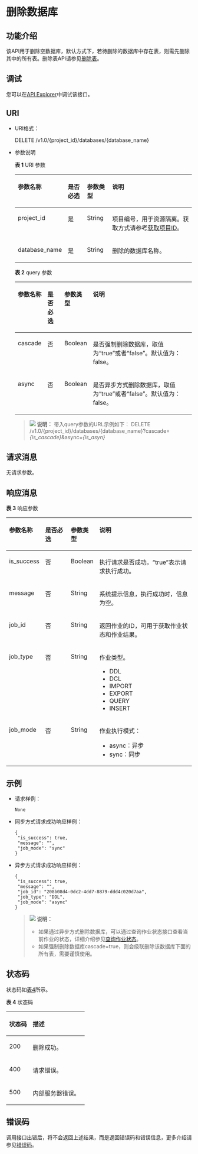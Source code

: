 # 删除数据库<a name="dli_02_0030"></a>

## 功能介绍<a name="sa13cbeda85f34f68b7ffe23a6b3694be"></a>

该API用于删除空数据库，默认方式下，若待删除的数据库中存在表，则需先删除其中的所有表。删除表API请参见[删除表](删除表.md)。

## 调试<a name="section556523314214"></a>

您可以在[API Explorer](https://apiexplorer.developer.huaweicloud.com/apiexplorer/doc?product=DLI&api=DeleteDatabase)中调试该接口。

## URI<a name="s76ec26453c494522bc61577d298e6169"></a>

-   URI格式：

    DELETE /v1.0/\{project\_id\}/databases/\{database\_name\}

-   参数说明

    **表 1**  URI 参数

    <a name="zh-cn_topic_0069077900_table24925408"></a>
    <table><thead align="left"><tr id="zh-cn_topic_0069077900_row34480443"><th class="cellrowborder" valign="top" width="15.690000000000001%" id="mcps1.2.5.1.1"><p id="zh-cn_topic_0069077900_p221123931219"><a name="zh-cn_topic_0069077900_p221123931219"></a><a name="zh-cn_topic_0069077900_p221123931219"></a>参数名称</p>
    </th>
    <th class="cellrowborder" valign="top" width="12.11%" id="mcps1.2.5.1.2"><p id="zh-cn_topic_0069077900_p142163951217"><a name="zh-cn_topic_0069077900_p142163951217"></a><a name="zh-cn_topic_0069077900_p142163951217"></a>是否必选</p>
    </th>
    <th class="cellrowborder" valign="top" width="14.67%" id="mcps1.2.5.1.3"><p id="p194353381513"><a name="p194353381513"></a><a name="p194353381513"></a>参数类型</p>
    </th>
    <th class="cellrowborder" valign="top" width="57.53%" id="mcps1.2.5.1.4"><p id="zh-cn_topic_0069077900_p192163921212"><a name="zh-cn_topic_0069077900_p192163921212"></a><a name="zh-cn_topic_0069077900_p192163921212"></a>说明</p>
    </th>
    </tr>
    </thead>
    <tbody><tr id="row1352843534111"><td class="cellrowborder" valign="top" width="15.690000000000001%" headers="mcps1.2.5.1.1 "><p id="zh-cn_topic_0069077803_p43412436"><a name="zh-cn_topic_0069077803_p43412436"></a><a name="zh-cn_topic_0069077803_p43412436"></a>project_id</p>
    </td>
    <td class="cellrowborder" valign="top" width="12.11%" headers="mcps1.2.5.1.2 "><p id="zh-cn_topic_0069077803_p26746391"><a name="zh-cn_topic_0069077803_p26746391"></a><a name="zh-cn_topic_0069077803_p26746391"></a>是</p>
    </td>
    <td class="cellrowborder" valign="top" width="14.67%" headers="mcps1.2.5.1.3 "><p id="p10944333171519"><a name="p10944333171519"></a><a name="p10944333171519"></a>String</p>
    </td>
    <td class="cellrowborder" valign="top" width="57.53%" headers="mcps1.2.5.1.4 "><p id="p1310472724012"><a name="p1310472724012"></a><a name="p1310472724012"></a>项目编号，用于资源隔离。获取方式请参考<a href="获取项目ID.md">获取项目ID</a>。</p>
    </td>
    </tr>
    <tr id="zh-cn_topic_0069077900_row49602485"><td class="cellrowborder" valign="top" width="15.690000000000001%" headers="mcps1.2.5.1.1 "><p id="zh-cn_topic_0069077900_p58378347"><a name="zh-cn_topic_0069077900_p58378347"></a><a name="zh-cn_topic_0069077900_p58378347"></a>database_name</p>
    </td>
    <td class="cellrowborder" valign="top" width="12.11%" headers="mcps1.2.5.1.2 "><p id="zh-cn_topic_0069077900_p31025637"><a name="zh-cn_topic_0069077900_p31025637"></a><a name="zh-cn_topic_0069077900_p31025637"></a>是</p>
    </td>
    <td class="cellrowborder" valign="top" width="14.67%" headers="mcps1.2.5.1.3 "><p id="p9944233121511"><a name="p9944233121511"></a><a name="p9944233121511"></a>String</p>
    </td>
    <td class="cellrowborder" valign="top" width="57.53%" headers="mcps1.2.5.1.4 "><p id="zh-cn_topic_0069077900_p30048651"><a name="zh-cn_topic_0069077900_p30048651"></a><a name="zh-cn_topic_0069077900_p30048651"></a>删除的数据库名称。</p>
    </td>
    </tr>
    </tbody>
    </table>

    **表 2**  query 参数

    <a name="table134271449113610"></a>
    <table><thead align="left"><tr id="row1642854993616"><th class="cellrowborder" valign="top" width="12.36%" id="mcps1.2.5.1.1"><p id="p16428649173618"><a name="p16428649173618"></a><a name="p16428649173618"></a>参数名称</p>
    </th>
    <th class="cellrowborder" valign="top" width="10.299999999999999%" id="mcps1.2.5.1.2"><p id="p3428549193619"><a name="p3428549193619"></a><a name="p3428549193619"></a>是否必选</p>
    </th>
    <th class="cellrowborder" valign="top" width="10.79%" id="mcps1.2.5.1.3"><p id="p889318422158"><a name="p889318422158"></a><a name="p889318422158"></a>参数类型</p>
    </th>
    <th class="cellrowborder" valign="top" width="66.55%" id="mcps1.2.5.1.4"><p id="p11428164963610"><a name="p11428164963610"></a><a name="p11428164963610"></a>说明</p>
    </th>
    </tr>
    </thead>
    <tbody><tr id="row1242814914367"><td class="cellrowborder" valign="top" width="12.36%" headers="mcps1.2.5.1.1 "><p id="p74281649103618"><a name="p74281649103618"></a><a name="p74281649103618"></a>cascade</p>
    </td>
    <td class="cellrowborder" valign="top" width="10.299999999999999%" headers="mcps1.2.5.1.2 "><p id="p154282049163612"><a name="p154282049163612"></a><a name="p154282049163612"></a>否</p>
    </td>
    <td class="cellrowborder" valign="top" width="10.79%" headers="mcps1.2.5.1.3 "><p id="p17893154211157"><a name="p17893154211157"></a><a name="p17893154211157"></a>Boolean</p>
    </td>
    <td class="cellrowborder" valign="top" width="66.55%" headers="mcps1.2.5.1.4 "><p id="p1842854917361"><a name="p1842854917361"></a><a name="p1842854917361"></a>是否强制删除数据库，取值为<span class="parmvalue" id="parmvalue2042874920366"><a name="parmvalue2042874920366"></a><a name="parmvalue2042874920366"></a>“true”</span>或者<span class="parmvalue" id="parmvalue842924915363"><a name="parmvalue842924915363"></a><a name="parmvalue842924915363"></a>“false”</span>。默认值为：false。</p>
    </td>
    </tr>
    <tr id="row44298494361"><td class="cellrowborder" valign="top" width="12.36%" headers="mcps1.2.5.1.1 "><p id="p74291849173610"><a name="p74291849173610"></a><a name="p74291849173610"></a>async</p>
    </td>
    <td class="cellrowborder" valign="top" width="10.299999999999999%" headers="mcps1.2.5.1.2 "><p id="p1442911491365"><a name="p1442911491365"></a><a name="p1442911491365"></a>否</p>
    </td>
    <td class="cellrowborder" valign="top" width="10.79%" headers="mcps1.2.5.1.3 "><p id="p989394212151"><a name="p989394212151"></a><a name="p989394212151"></a>Boolean</p>
    </td>
    <td class="cellrowborder" valign="top" width="66.55%" headers="mcps1.2.5.1.4 "><p id="p1429449173613"><a name="p1429449173613"></a><a name="p1429449173613"></a>是否异步方式删除数据库，取值为<span class="parmvalue" id="parmvalue842919499368"><a name="parmvalue842919499368"></a><a name="parmvalue842919499368"></a>“true”</span>或者<span class="parmvalue" id="parmvalue1042911495364"><a name="parmvalue1042911495364"></a><a name="parmvalue1042911495364"></a>“false”</span>。默认值为：false。</p>
    </td>
    </tr>
    </tbody>
    </table>

    >![](public_sys-resources/icon-note.gif) **说明：** 
    >带入query参数的URL示例如下：
    >DELETE /v1.0/\{project\_id\}/databases/\{database\_name\}?cascade=_\{is\_cascade\}_&async=_\{is\_asyn\}_


## 请求消息<a name="sdb9dc26132c54fde925945feb903a134"></a>

无请求参数。

## 响应消息<a name="s8a3d8c86acbf4e98a6b73ac38f63a869"></a>

**表 3**  响应参数

<a name="zh-cn_topic_0069077900_table45599904"></a>
<table><thead align="left"><tr id="zh-cn_topic_0069077900_row22984642"><th class="cellrowborder" valign="top" width="13.87%" id="mcps1.2.5.1.1"><p id="ae4b31da1248240e787354f0c26c8dde6"><a name="ae4b31da1248240e787354f0c26c8dde6"></a><a name="ae4b31da1248240e787354f0c26c8dde6"></a>参数名称</p>
</th>
<th class="cellrowborder" valign="top" width="15.6%" id="mcps1.2.5.1.2"><p id="p46381133181414"><a name="p46381133181414"></a><a name="p46381133181414"></a>是否必选</p>
</th>
<th class="cellrowborder" valign="top" width="11.940000000000001%" id="mcps1.2.5.1.3"><p id="af8d1f142427a4b30bafd4ac82aa329e4"><a name="af8d1f142427a4b30bafd4ac82aa329e4"></a><a name="af8d1f142427a4b30bafd4ac82aa329e4"></a>参数类型</p>
</th>
<th class="cellrowborder" valign="top" width="58.589999999999996%" id="mcps1.2.5.1.4"><p id="abc63f19d94ec436a91e8ff4edb81b19b"><a name="abc63f19d94ec436a91e8ff4edb81b19b"></a><a name="abc63f19d94ec436a91e8ff4edb81b19b"></a>说明</p>
</th>
</tr>
</thead>
<tbody><tr id="zh-cn_topic_0069077900_row42491497"><td class="cellrowborder" valign="top" width="13.87%" headers="mcps1.2.5.1.1 "><p id="zh-cn_topic_0069077900_p19259243"><a name="zh-cn_topic_0069077900_p19259243"></a><a name="zh-cn_topic_0069077900_p19259243"></a>is_success</p>
</td>
<td class="cellrowborder" valign="top" width="15.6%" headers="mcps1.2.5.1.2 "><p id="p963916339140"><a name="p963916339140"></a><a name="p963916339140"></a>否</p>
</td>
<td class="cellrowborder" valign="top" width="11.940000000000001%" headers="mcps1.2.5.1.3 "><p id="zh-cn_topic_0069077900_p61016413"><a name="zh-cn_topic_0069077900_p61016413"></a><a name="zh-cn_topic_0069077900_p61016413"></a>Boolean</p>
</td>
<td class="cellrowborder" valign="top" width="58.589999999999996%" headers="mcps1.2.5.1.4 "><p id="p951191911144"><a name="p951191911144"></a><a name="p951191911144"></a>执行请求是否成功。<span class="parmvalue" id="parmvalue54087171691"><a name="parmvalue54087171691"></a><a name="parmvalue54087171691"></a>“true”</span>表示请求执行成功。</p>
</td>
</tr>
<tr id="zh-cn_topic_0069077900_row54897543"><td class="cellrowborder" valign="top" width="13.87%" headers="mcps1.2.5.1.1 "><p id="zh-cn_topic_0069077900_p17515980"><a name="zh-cn_topic_0069077900_p17515980"></a><a name="zh-cn_topic_0069077900_p17515980"></a>message</p>
</td>
<td class="cellrowborder" valign="top" width="15.6%" headers="mcps1.2.5.1.2 "><p id="p96391533121414"><a name="p96391533121414"></a><a name="p96391533121414"></a>否</p>
</td>
<td class="cellrowborder" valign="top" width="11.940000000000001%" headers="mcps1.2.5.1.3 "><p id="zh-cn_topic_0069077900_p31974032"><a name="zh-cn_topic_0069077900_p31974032"></a><a name="zh-cn_topic_0069077900_p31974032"></a>String</p>
</td>
<td class="cellrowborder" valign="top" width="58.589999999999996%" headers="mcps1.2.5.1.4 "><p id="p195111195148"><a name="p195111195148"></a><a name="p195111195148"></a>系统提示信息，执行成功时，信息为空。</p>
</td>
</tr>
<tr id="row1370410137429"><td class="cellrowborder" valign="top" width="13.87%" headers="mcps1.2.5.1.1 "><p id="zh-cn_topic_0069077806_p12687257"><a name="zh-cn_topic_0069077806_p12687257"></a><a name="zh-cn_topic_0069077806_p12687257"></a>job_id</p>
</td>
<td class="cellrowborder" valign="top" width="15.6%" headers="mcps1.2.5.1.2 "><p id="zh-cn_topic_0069077806_p21034911"><a name="zh-cn_topic_0069077806_p21034911"></a><a name="zh-cn_topic_0069077806_p21034911"></a>否</p>
</td>
<td class="cellrowborder" valign="top" width="11.940000000000001%" headers="mcps1.2.5.1.3 "><p id="zh-cn_topic_0069077806_p26106237"><a name="zh-cn_topic_0069077806_p26106237"></a><a name="zh-cn_topic_0069077806_p26106237"></a>String</p>
</td>
<td class="cellrowborder" valign="top" width="58.589999999999996%" headers="mcps1.2.5.1.4 "><p id="zh-cn_topic_0069077806_p34230492"><a name="zh-cn_topic_0069077806_p34230492"></a><a name="zh-cn_topic_0069077806_p34230492"></a>返回作业的ID，可用于获取作业状态和作业结果。</p>
</td>
</tr>
<tr id="row143291321124213"><td class="cellrowborder" valign="top" width="13.87%" headers="mcps1.2.5.1.1 "><p id="zh-cn_topic_0069077806_p56640774"><a name="zh-cn_topic_0069077806_p56640774"></a><a name="zh-cn_topic_0069077806_p56640774"></a>job_type</p>
</td>
<td class="cellrowborder" valign="top" width="15.6%" headers="mcps1.2.5.1.2 "><p id="zh-cn_topic_0069077806_p24499997"><a name="zh-cn_topic_0069077806_p24499997"></a><a name="zh-cn_topic_0069077806_p24499997"></a>否</p>
</td>
<td class="cellrowborder" valign="top" width="11.940000000000001%" headers="mcps1.2.5.1.3 "><p id="zh-cn_topic_0069077806_p38342769"><a name="zh-cn_topic_0069077806_p38342769"></a><a name="zh-cn_topic_0069077806_p38342769"></a>String</p>
</td>
<td class="cellrowborder" valign="top" width="58.589999999999996%" headers="mcps1.2.5.1.4 "><p id="zh-cn_topic_0069077806_p18756585"><a name="zh-cn_topic_0069077806_p18756585"></a><a name="zh-cn_topic_0069077806_p18756585"></a>作业类型。</p>
<a name="ud0cff9a09ee641b3a42e353020764dc1"></a><a name="ud0cff9a09ee641b3a42e353020764dc1"></a><ul id="ud0cff9a09ee641b3a42e353020764dc1"><li>DDL</li><li>DCL</li><li>IMPORT</li><li>EXPORT</li><li>QUERY</li><li>INSERT</li></ul>
</td>
</tr>
<tr id="row625942711426"><td class="cellrowborder" valign="top" width="13.87%" headers="mcps1.2.5.1.1 "><p id="p222905218240"><a name="p222905218240"></a><a name="p222905218240"></a>job_mode</p>
</td>
<td class="cellrowborder" valign="top" width="15.6%" headers="mcps1.2.5.1.2 "><p id="p3229125212417"><a name="p3229125212417"></a><a name="p3229125212417"></a>否</p>
</td>
<td class="cellrowborder" valign="top" width="11.940000000000001%" headers="mcps1.2.5.1.3 "><p id="p922911524243"><a name="p922911524243"></a><a name="p922911524243"></a>String</p>
</td>
<td class="cellrowborder" valign="top" width="58.589999999999996%" headers="mcps1.2.5.1.4 "><p id="p4229105292420"><a name="p4229105292420"></a><a name="p4229105292420"></a>作业执行模式：</p>
<a name="ul194411241202517"></a><a name="ul194411241202517"></a><ul id="ul194411241202517"><li>async：异步</li><li>sync：同步</li></ul>
</td>
</tr>
</tbody>
</table>

## 示例<a name="section3787792151930"></a>

-   请求样例：

    ```
    None
    ```

-   同步方式请求成功响应样例：

    ```
    {
     "is_success": true,
     "message": "",
     "job_mode": "sync"
    }
    ```

-   异步方式请求成功响应样例：

    ```
    {
     "is_success": true,
     "message": "",
     "job_id": "208b08d4-0dc2-4dd7-8879-ddd4c020d7aa",
     "job_type": "DDL",
     "job_mode": "async"
    }
    ```

    >![](public_sys-resources/icon-note.gif) **说明：** 
    >-   如果通过异步方式删除数据库，可以通过查询作业状态接口查看当前作业的状态，详细介绍参见[查询作业状态](查询作业状态.md)。
    >-   如果强制删除数据库cascade=true，则会级联删除该数据库下面的所有表，需要谨慎使用。


## 状态码<a name="sf39cfd445ad24e9e82754fcb0027179d"></a>

状态码如[表4](#tb12870f1c5f24b27abd55ca24264af36)所示。

**表 4**  状态码

<a name="tb12870f1c5f24b27abd55ca24264af36"></a>
<table><thead align="left"><tr id="r8d54231f95b14c01a5e55e95f3b2e838"><th class="cellrowborder" valign="top" width="30%" id="mcps1.2.3.1.1"><p id="ab49d21f312644072a331f43e92baf853"><a name="ab49d21f312644072a331f43e92baf853"></a><a name="ab49d21f312644072a331f43e92baf853"></a>状态码</p>
</th>
<th class="cellrowborder" valign="top" width="70%" id="mcps1.2.3.1.2"><p id="aea1d3bd107bb4c499da79a88832d256c"><a name="aea1d3bd107bb4c499da79a88832d256c"></a><a name="aea1d3bd107bb4c499da79a88832d256c"></a>描述</p>
</th>
</tr>
</thead>
<tbody><tr id="r211ad4eb571d4d938e5579998723174e"><td class="cellrowborder" valign="top" width="30%" headers="mcps1.2.3.1.1 "><p id="a3153e07b3a9749adba92599fe6628fbf"><a name="a3153e07b3a9749adba92599fe6628fbf"></a><a name="a3153e07b3a9749adba92599fe6628fbf"></a>200</p>
</td>
<td class="cellrowborder" valign="top" width="70%" headers="mcps1.2.3.1.2 "><p id="p104431642124811"><a name="p104431642124811"></a><a name="p104431642124811"></a>删除成功。</p>
</td>
</tr>
<tr id="row44937531727"><td class="cellrowborder" valign="top" width="30%" headers="mcps1.2.3.1.1 "><p id="p184941532219"><a name="p184941532219"></a><a name="p184941532219"></a>400</p>
</td>
<td class="cellrowborder" valign="top" width="70%" headers="mcps1.2.3.1.2 "><p id="p2049413539219"><a name="p2049413539219"></a><a name="p2049413539219"></a>请求错误。</p>
</td>
</tr>
<tr id="row65331212142411"><td class="cellrowborder" valign="top" width="30%" headers="mcps1.2.3.1.1 "><p id="p5537171216249"><a name="p5537171216249"></a><a name="p5537171216249"></a>500</p>
</td>
<td class="cellrowborder" valign="top" width="70%" headers="mcps1.2.3.1.2 "><p id="p953813124249"><a name="p953813124249"></a><a name="p953813124249"></a>内部服务器错误。</p>
</td>
</tr>
</tbody>
</table>

## 错误码<a name="section13596141025715"></a>

调用接口出错后，将不会返回上述结果，而是返回错误码和错误信息，更多介绍请参见[错误码](错误码.md)。

